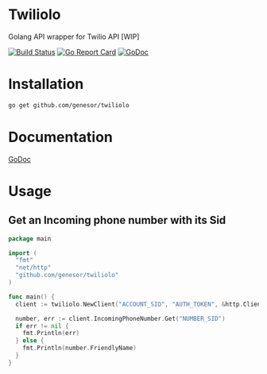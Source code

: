 # Twiliolo

Golang API wrapper for Twilio API [WIP]

[![Build Status](https://travis-ci.org/genesor/twiliolo.svg?branch=master)](https://travis-ci.org/genesor/twiliolo)
[![Go Report Card](https://goreportcard.com/badge/github.com/genesor/twiliolo)](https://goreportcard.com/report/github.com/genesor/twiliolo)
[![GoDoc](https://godoc.org/github.com/genesor/twiliolo?status.svg)](https://godoc.org/github.com/genesor/twiliolo)



# Installation

``` bash
go get github.com/genesor/twiliolo
```

# Documentation

[GoDoc](http://godoc.org/github.com/genesor/twiliolo)

# Usage

## Get an Incoming phone number with its Sid

``` go
package main

import (
  "fmt"
  "net/http"
  "github.com/genesor/twiliolo"
)

func main() {
  client := twiliolo.NewClient("ACCOUNT_SID", "AUTH_TOKEN", &http.Client{})

  number, err := client.IncomingPhoneNumber.Get("NUMBER_SID")
  if err != nil {
    fmt.Println(err)
  } else {
    fmt.Println(number.FriendlyName)
  }
}
```
